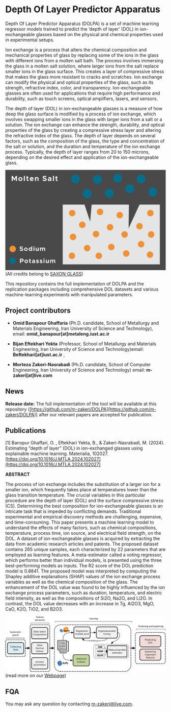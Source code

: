 # Depth Of Layer Predictor Apparatus

Depth Of Layer Predictor Apparatus (DOLPA) is a set of machine learning regressor models trained to predict the ‘depth of layer’ (DOL) in ion-exchangeable glasses based on the physical and chemical properties used in experimental setups.

Ion exchange is a process that alters the chemical composition and mechanical properties of glass by replacing some of the ions in the glass with different ions from a molten salt bath.
The process involves immersing the glass in a molten salt solution, where larger ions from the salt replace smaller ions in the glass surface. This creates a layer of compressive stress that makes the glass more resistant to cracks and scratches.
Ion exchange can modify the physical and optical properties of the glass, such as its strength, refractive index, color, and transparency. Ion-exchangeable glasses are often used for applications that require high performance and durability, such as touch screens, optical amplifiers, lasers, and sensors.


The depth of layer (DOL) in ion-exchangeable glasses is a measure of how deep the glass surface is modified by a process of ion exchange, which involves swapping smaller ions in the glass with larger ions from a salt or a solution. The ion exchange can enhance the strength, durability, and optical properties of the glass by creating a compressive stress layer and altering the refractive index of the glass. The depth of layer depends on several factors, such as the composition of the glass, the type and concentration of the salt or solution, and the duration and temperature of the ion exchange process. Typically, the depth of layer ranges from 20 to 150 microns, depending on the desired effect and application of the ion-exchangeable glass.

![](./img/ion-exchange.gif)
(All credits belong to [SAXON GLASS](https://saxonglass.com/))

This repository contains the full implementation of DOLPA and the replication packages including comprehensive DOL datasets and various machine-learning experiments with manipulated parameters.  

## Project contributors
* **Omid Banapour Ghaffaria** (Ph.D. candidate, School of Metallurgy and Materials Engineering, Iran University of Science and Technology), email: **omid_banapour[at]metaleng.iust.ac.ir** 

* **Bijan Eftekhari Yekta** (Professor, School of Metallurgy and Materials Engineering, Iran University of Science and Technology)email: **Beftekhari[at]iust.ac.ir** , 

* **Morteza Zakeri-Nasrabadi** (Ph.D. candidate, School of Computer Engineering, Iran University of Science and Technology)
email: **m-zakeri[at]live.com**



## News 
**Release date:** The full implementation of the tool will be available at this repository ([https://github.com/m-zakeri/DOLPA](https://github.com/m-zakeri/DOLPA)) after our relevant papers are accepted for publication.


## Publications
[1] Banopur Ghaffari, O. , Eftekhari Yekta, B., & Zakeri-Nasrabadi, M. (2024). Estimating “depth of layer” (DOL) in ion-exchanged glasses using explainable machine learning. Materialia, 102027. [https://doi.org/10.1016/J.MTLA.2024.102027](https://doi.org/10.1016/J.MTLA.2024.102027)

**ABSTRACT** 

The process of ion exchange includes the substitution of a larger ion for a smaller ion, which frequently takes place at temperatures lower than the glass transition temperature. The crucial variables in this particular procedure are the depth of layer (DOL) and the surface compressive stress (CS). Determining the best composition for ion-exchangeable glasses is an intricate task that is impeded by conflicting demands. Traditional experimental and empirical discovery methods are challenging, expensive, and time-consuming. This paper presents a machine learning model to understand the effects of many factors, such as chemical compositions, temperature, process time, ion source, and electrical field strength, on the DOL. A dataset of ion-exchangeable glasses is acquired by extracting the data from academic research articles and patents. The proposed dataset contains 265 unique samples, each characterized by 22 parameters that are employed as learning features. A meta-estimator called a voting regressor, which performs better than individual models, is presented using the three best-performing models as inputs. The R2 score of the DOL prediction model is 0.8841. The proposed model was interpreted by computing the Shapley additive explanations (SHAP) values of the ion exchange process variables as well as the chemical composition of the glass. The enhancement of the DOL value was found to be highly influenced by the ion exchange process parameters, such as duration, temperature, and electric field intensity, as well as the compositions of Si2O, Na2O, and Li2O. In contrast, the DOL value decreases with an increase in Tg, Al2O3, MgO, CaO, K2O, TiO2, and B2O3.

![](./img/graphical_abstract.jpg)
(read more on our [Webpage](http://webpages.iust.ac.ir/omid_banapour/EF-IE.html))



## FQA
You may ask any question by contacting m-zakeri@live.com.

